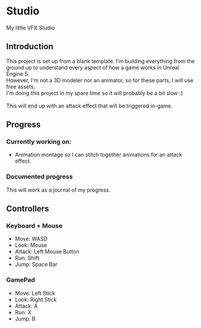 # Studio
My little VFX Studio
## Introduction
This project is set up from a blank template. I'm building everything from the ground up to understand every aspect of how a game works in Unreal Engine 5.<br> 
However, I'm not a 3D modeler nor an animator, so for these parts, I will use free assets.<br> 
I'm doing this project in my spare time so it will probably be a bit slow :) <br>
<br> 
This will end up with an attack effect that will be triggered in-game.

## Progress

### Currently working on:
* Animation montage so I can stitch together animations for an attack effect.

### Documented progress
This will work as a journal of my progress.

## Controllers

### Keyboard + Mouse

* Move: WASD
* Look: Mouse
* Attack: Left Mouse Button
* Run: Shift
* Jump: Space Bar


### GamePad

* Move: Left Stick
* Look: Right Stick
* Attack: A
* Run: X
* Jump: B
